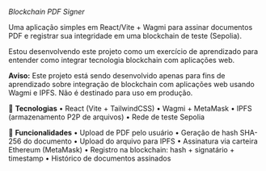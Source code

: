 _Blockchain PDF Signer_

Uma aplicação simples em React/Vite + Wagmi para assinar documentos PDF e registrar sua integridade em uma blockchain de teste (Sepolia).

Estou desenvolvendo este projeto como um exercício de aprendizado para entender como integrar tecnologia blockchain com aplicações web.

**Aviso:** Este projeto está sendo desenvolvido apenas para fins de aprendizado sobre integração de blockchain com aplicações web usando Wagmi e IPFS. Não é destinado para uso em produção.

🚀 **Tecnologias**
• React (Vite + TailwindCSS)
• Wagmi + MetaMask
• IPFS (armazenamento P2P de arquivos)
• Rede de teste Sepolia

📌 **Funcionalidades**
• Upload de PDF pelo usuário
• Geração de hash SHA-256 do documento
• Upload do arquivo para IPFS
• Assinatura via carteira Ethereum (MetaMask)
• Registro na blockchain: hash + signatário + timestamp
• Histórico de documentos assinados
